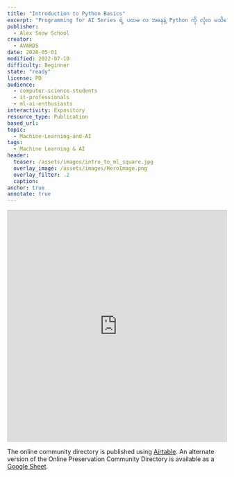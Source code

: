 ```yaml
---
title: "Introduction to Python Basics"
excerpt: "Programming for AI Series ရဲ့ ပထမ လ အနေနဲ့ Python ကို လုံးဝ မသိသေးတဲ့ မြန်မာ လူငယ်များကို ဦးစားပေးထားတဲ့ Introduction to Python Basics ဖြစ်ပါတယ်။ ဒီမှာတော့ Python နဲ့ ပတ်သက်တဲ့ အခြေခံလေးတွေကို အဓိက သင်ကြားပေးသွားမှာ ဖြစ်ပါတယ်။  ဒီ course မှာ Coding Exercise, Assignments and Mini Project ပါပါတယ်။ "
publisher:
  - Alex Snow School 
creator:
  - AVARDS
date: 2020-05-01
modified: 2022-07-10
difficulty: Beginner
state: "ready"
license: PD
audience:
  - computer-science-students
  - it-professionals
  - ml-ai-enthusiasts
interactivity: Expository
resource_type: Publication
based_url: 
topic:
  - Machine-Learning-and-AI
tags:
  - Machine Learning & AI
header:
  teaser: /assets/images/intro_to_ml_square.jpg
  overlay_image: /assets/images/HeroImage.png
  overlay_filter: .2
  caption: 
anchor: true
annotate: true
---
```


<div class="full">
<iframe class="airtable-embed" src="https://airtable.com/embed/shr4KWMhLq6mDDiH3?backgroundColor=red&viewControls=on" frameborder="0" onmousewheel="" width="100%" height="533" style="background: transparent; border: 1px solid #ccc;"></iframe>
</div>

The online community directory is published using [Airtable](https://airtable.com/). An alternate version of the Online Preservation Community Directory is available as a [Google Sheet](https://docs.google.com/spreadsheets/d/1NBImLcBi2DGlNsJJWDz1nhGh85BTgeQjczLYLscxOfs/edit?usp=sharing).
